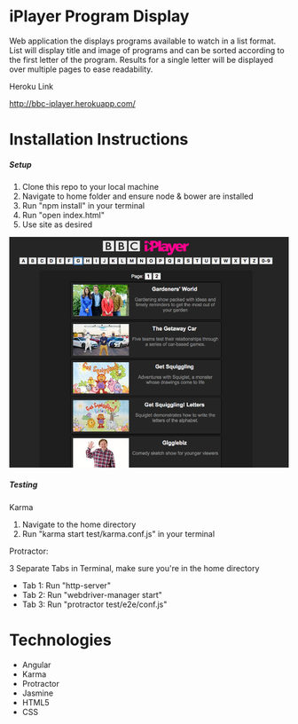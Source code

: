 iPlayer Program Display
============
Web application the displays programs available to watch in a list format.
List will display title and image of programs and can be sorted according to
the first letter of the program. Results for a single letter will be
displayed over multiple pages to ease readability.

Heroku Link

http://bbc-iplayer.herokuapp.com/

Installation Instructions
=========
##### Setup #####
1. Clone this repo to your local machine
2. Navigate to home folder and ensure node & bower are installed
3. Run "npm install" in your terminal
4. Run "open index.html"
5. Use site as desired

![](public/visuals/images/Screen_shot.png)

##### Testing #####

Karma

1. Navigate to the home directory
2. Run "karma start test/karma.conf.js" in your terminal

Protractor:

3 Separate Tabs in Terminal, make sure you're in the home directory

- Tab 1: Run "http-server"
- Tab 2: Run "webdriver-manager start"
- Tab 3: Run "protractor test/e2e/conf.js"


Technologies
========
- Angular
- Karma
- Protractor
- Jasmine
- HTML5
- CSS
